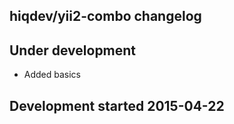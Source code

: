 hiqdev/yii2-combo changelog
---------------------------

## Under development

- Added basics

## Development started 2015-04-22

